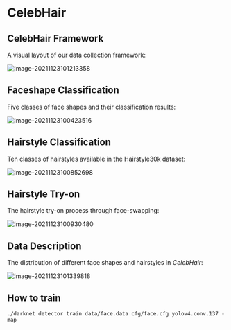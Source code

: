 # CelebHair

## CelebHair Framework

A visual layout of our data collection framework: 

![image-20211123101213358](https://tva1.sinaimg.cn/large/008i3skNly1gwov2x86b5j30r10g1wfg.jpg)

## Faceshape Classification

Five classes of face shapes and their classification results: 

![image-20211123100423516](https://tva1.sinaimg.cn/large/008i3skNly1gwouus2wu6j30l109h75r.jpg)

## Hairstyle Classification

Ten classes of hairstyles available in the Hairstyle30k dataset:

![image-20211123100852698](https://tva1.sinaimg.cn/large/008i3skNly1gwouzfolmuj30kn0b1myv.jpg)

## Hairstyle Try-on

The hairstyle try-on process through face-swapping:

![image-20211123100930480](https://tva1.sinaimg.cn/large/008i3skNly1gwov0379c3j30ee06k74i.jpg)

## Data Description

The distribution of different face shapes and hairstyles in *CelebHair*: 

![image-20211123101339818](https://tva1.sinaimg.cn/large/008i3skNly1gwov4ezt78j315j0g73zr.jpg)

## How to train

```shell
./darknet detector train data/face.data cfg/face.cfg yolov4.conv.137 -map 
```



